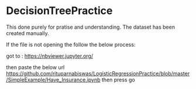 # DecisionTreePractice


This done purely for pratise and understanding. The dataset has been created manually.

If the file is not opening the follow the below process:

got to : https://nbviewer.jupyter.org/

then paste the below url https://github.com/rituparnabiswas/LogisticRegressionPractice/blob/master/SimpleExample/Have_Insurance.ipynb then press go
